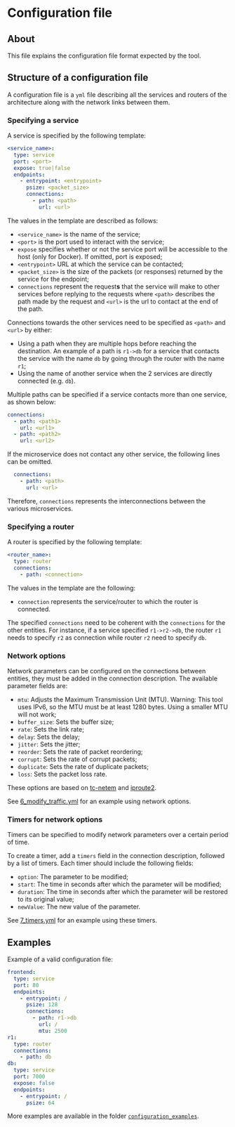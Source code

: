 # Configuration file

## About

This file explains the configuration file format expected by the tool.

## Structure of a configuration file

A configuration file is a `yml` file describing all the services and routers of the architecture along with the network links between them.

### Specifying a service

A service is specified by the following template:

```yml
<service_name>:
  type: service
  port: <port>
  expose: true|false
  endpoints:
    - entrypoint: <entrypoint>
      psize: <packet_size>
      connections:
        - path: <path>
          url: <url>
```

The values in the template are described as follows:
- `<service_name>` is the name of the service;
- `<port>` is the port used to interact with the service;
- `expose` specifies whether or not the service port will be accessible to the host (only for Docker). If omitted, port is exposed;
- `<entrypoint>` URL at which the service can be contacted;
- `<packet_size>` is the size of the packets (or responses) returned by the service for the endpoint;
- `connections` represent the request**s** that the service will make to other services before replying to the requests where `<path>` describes the path made by the request and `<url>` is the url to contact at the end of the path.

Connections towards the other services need to be specified as `<path>` and `<url>` by either:
- Using a path when they are multiple hops before reaching the destination. An example of a path is `r1->db` for a service that contacts the service with the name `db` by going through the router with the name `r1`;
- Using the name of another service when the 2 services are directly connected (e.g. `db`).

Multiple paths can be specified if a service contacts more than one service, as shown below:
```yml
connections:
  - path: <path1>
    url: <url1>
  - path: <path2>
    url: <url2>
```

If the microservice does not contact any other service, the following lines can be omitted.
```yml
  connections:
    - path: <path>
      url: <url>
```

Therefore, `connections` represents the interconnections between the various microservices.

### Specifying a router

A router is specified by the following template:
```yml
<router_name>:
  type: router
  connections:
    - path: <connection>
```

The values in the template are the following:
- `connection` represents the service/router to which the router is connected.

The specified `connections` need to be coherent with the `connections` for the other entities.
For instance, if a service specified `r1->r2->db`, the router `r1` needs to specify `r2` as connection while router `r2` need to specify `db`.

### Network options

Network parameters can be configured on the connections between entities, they must be added in the connection description. The available parameter fields are:
- `mtu`: Adjusts the Maximum Transmission Unit (MTU). Warning: This tool uses IPv6, so the MTU must be at least 1280 bytes. Using a smaller MTU will not work;
- `buffer_size`: Sets the buffer size;
- `rate`: Sets the link rate;
- `delay`: Sets the delay;
- `jitter`: Sets the jitter;
- `reorder`: Sets the rate of packet reordering;
- `corrupt`: Sets the rate of corrupt packets;
- `duplicate`: Sets the rate of duplicate packets;
- `loss`: Sets the packet loss rate.

These options are based on [tc-netem](https://man7.org/linux/man-pages/man8/tc-netem.8.html) and [iproute2](https://wiki.linuxfoundation.org/networking/iproute2).

See [6_modify_traffic.yml](./configuration_examples/6_modify_traffic.yml) for an example using network options.

### Timers for network options

Timers can be specified to modify network parameters over a certain period of time.

To create a timer, add a `timers` field in the connection description, followed by a list of timers. Each timer should include the following fields:
- `option`: The parameter to be modified;
- `start`: The time in seconds after which the parameter will be modified;
- `duration`: The time in seconds after which the parameter will be restored to its original value;
- `newValue`: The new value of the parameter.

See [7_timers.yml](./configuration_examples/7_timers.yml) for an example using these timers.

## Examples

Example of a valid configuration file:

```yml
frontend:
  type: service
  port: 80
  endpoints:
    - entrypoint: /
      psize: 128
      connections:
        - path: r1->db
          url: /
          mtu: 2500
r1:
  type: router
  connections:
    - path: db
db:
  type: service
  port: 7000
  expose: false
  endpoints:
    - entrypoint: /
      psize: 64
```

More examples are available in the folder [`configuration_examples`](./configuration_examples/).
